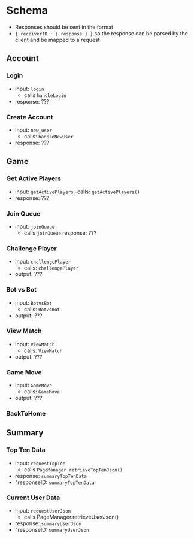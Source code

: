 # Schema
- Responses should be sent in the format
- `{ receiverID : { response } }` so the response can be parsed by the client and be mapped to a request

## Account
### Login
- input: `login`
	- calls `handleLogin`
- response: ???
### Create Account
- input: `new_user`
	- calls: `handleNewUser`
- response: ???

## Game
### Get Active Players
- input: `getActivePlayers`
	-calls: `getActivePlayers()`
- response: ???
### Join Queue
- input: `joinQueue`
	- calls `joinQueue`
response: ???
### Challenge Player
- input: `challengePlayer`
	- calls: `challengePlayer`
- output: ???
### Bot vs Bot
- input: `BotvsBot`
	- calls: `BotvsBot`
- output: ???
### View Match
- input: `ViewMatch`
	- calls: `ViewMatch`
- output: ???
### Game Move
- input: `GameMove`
	- calls: `GameMove`
- output: ???
### BackToHome
## Summary
### Top Ten Data
- input: `requestTopTen`
	- calls `PageManager.retrieveTopTenJson()`
- response: `summaryTopTenData`
- "responseID: `summaryTopTenData`
### Current User Data
- input: `requestUserJson`
	- calls PageManager.retrieveUserJson()
- response: `summaryUserJson`
- "responseID: `summaryUserJson`

